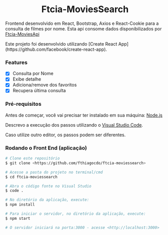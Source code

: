 <h1 align="center">Ftcia-MoviesSearch</h1>

<p align="left">Frontend desenvolvido em React, Bootstrap, Axios e React-Cookie para a consulta de filmes por nome. Esta api consome dados disponibilizados por <a href="https://github.com/fthiagocdo/ftcia-moviesapi" target="_blank">Ftcia-MoviesApi</a></p>

<p align="left">Este projeto foi desenvolvido utilizando [Create React App](https://github.com/facebook/create-react-app).</p>

### Features

- [x] Consulta por Nome
- [x] Exibe detalhe
- [x] Adiciona/remove dos favoritos
- [x] Recupera última consulta

### Pré-requisitos

Antes de começar, você vai precisar ter instalado em sua máquina:
[Node.js](https://nodejs.org/en/download/) 

Descrevo a execução dos passos utilizando o [Visual Studio Code](https://code.visualstudio.com/).

Caso utilize outro editor, os passos podem ser diferentes.

### Rodando o Front End (aplicação)

```bash
# Clone este repositório
$ git clone <https://github.com/fthiagocdo/ftcia-moviessearch>

# Acesse a pasta do projeto no terminal/cmd
$ cd ftcia-moviessearch

# Abra o código fonte no Visual Studio
$ code .

# No diretório da aplicação, execute:
$ npm install

# Para iniciar o servidor, no diretório da aplicação, execute:
$ npm start

# O servidor iniciará na porta:3000 - acesse <http://localhost:3000>
```
